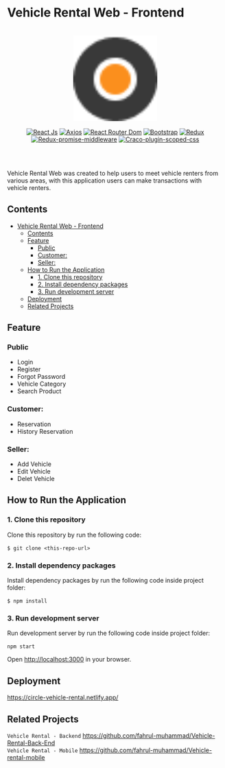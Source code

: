 # Vehicle Rental Web - Frontend

<br/>

<div align="center">
	<img height="200" src="/src/img/logo-min.png" alt="LOGO">
    
<br/>

[![React Js](https://img.shields.io/npm/v/react?label=react)](https://www.npmjs.com/package/react)
[![Axios](https://img.shields.io/npm/v/axios?label=axios)](https://www.npmjs.com/package/axios)
[![React Router Dom](https://img.shields.io/npm/v/react-router-dom?label=react-router-dom)](https://www.npmjs.com/package/react-router-dom)
[![Bootstrap](https://img.shields.io/npm/v/bootstrap?label=bootstrap)](https://www.npmjs.com/package/bootstrap)
[![Redux](https://img.shields.io/npm/v/redux?label=redux)](https://www.npmjs.com/package/redux)
[![Redux-promise-middleware](https://img.shields.io/npm/v/redux-promise-middleware?label=redux-promise-middleware)](https://www.npmjs.com/package/redux-promise-middleware)
[![Craco-plugin-scoped-css](https://img.shields.io/npm/v/craco-plugin-scoped-css?label=craco-plugin-scoped-css)](https://www.npmjs.com/package/craco-plugin-scoped-css)

<br/>

</div>

<br/>

Vehicle Rental Web was created to help users to meet vehicle renters from various areas, with this application users can make transactions with vehicle renters.

## Contents

- [Vehicle Rental Web - Frontend](#vehicle-rental-web---frontend)
  - [Contents](#contents)
  - [Feature](#feature)
    - [Public](#public)
    - [Customer:](#customer)
    - [Seller:](#seller)
  - [How to Run the Application](#how-to-run-the-application)
    - [1. Clone this repository](#1-clone-this-repository)
    - [2. Install dependency packages](#2-install-dependency-packages)
    - [3. Run development server](#3-run-development-server)
  - [Deployment](#deployment)
  - [Related Projects](#related-projects)

## Feature

### Public

- Login
- Register
- Forgot Password
- Vehicle Category
- Search Product

### Customer:

- Reservation
- History Reservation

### Seller:

- Add Vehicle
- Edit Vehicle
- Delet Vehicle

## How to Run the Application

### 1. Clone this repository

Clone this repository by run the following code:

```
$ git clone <this-repo-url>
```

### 2. Install dependency packages

Install dependency packages by run the following code inside project folder:

```
$ npm install
```

### 3. Run development server

Run development server by run the following code inside project folder:

```
npm start
```

Open [http://localhost:3000](http://localhost:3000) in your browser.

## Deployment

<https://circle-vehicle-rental.netlify.app/>

## Related Projects

`Vehicle Rental - Backend` <https://github.com/fahrul-muhammad/Vehicle-Rental-Back-End>
</br>
`Vehicle Rental - Mobile` <https://github.com/fahrul-muhammad/Vehicle-rental-mobile>
